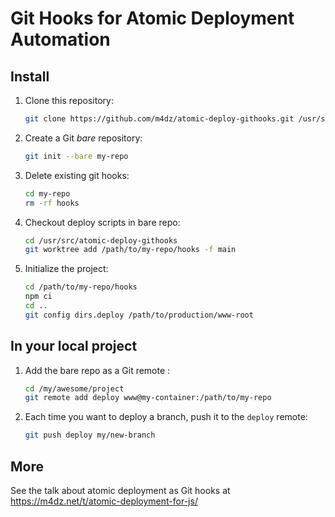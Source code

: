 # Git Hooks for Atomic Deployment Automation

## Install

1. Clone this repository:
   ```sh
   git clone https://github.com/m4dz/atomic-deploy-githooks.git /usr/src/atomic-deploy-githooks
   ```

2. Create a Git *bare* repository:
   ```sh
   git init --bare my-repo
   ```

3. Delete existing git hooks:
   ```sh
   cd my-repo
   rm -rf hooks
   ```

4. Checkout deploy scripts in bare repo:
   ```sh
   cd /usr/src/atomic-deploy-githooks
   git worktree add /path/to/my-repo/hooks -f main
   ````

5. Initialize the project:
   ```sh
   cd /path/to/my-repo/hooks
   npm ci
   cd ..
   git config dirs.deploy /path/to/production/www-root
   ```

## In your local project

1. Add the bare repo as a Git remote :
   ```sh
   cd /my/awesome/project
   git remote add deploy www@my-container:/path/to/my-repo
   ```

2. Each time you want to deploy a branch, push it to the `deploy` remote:
   ```sh
   git push deploy my/new-branch
   ```

## More

See the talk about atomic deployment as Git hooks at https://m4dz.net/t/atomic-deployment-for-js/
